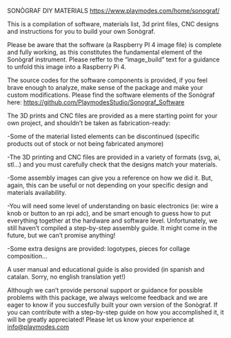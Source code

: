 SONÒGRAF DIY MATERIALS
https://www.playmodes.com/home/sonograf/

This is a compilation of software, materials list, 3d print files, CNC designs and instructions for you to build your own Sonògraf.

Please be aware that the software (a Raspberry PI 4 image file) is complete and fully working, as this constitutes the fundamental element of the Sonògraf instrument. Please reffer to the “image_build” text for a guidance to unfold this image into a Raspberry Pi 4.

The source codes for the software components is provided, if you feel brave enough to analyze, make sense of the package and make your custom modifications.
Please find the software elements of the Sonògraf here: https://github.com/PlaymodesStudio/Sonograf_Software


The 3D prints and CNC files are provided as a mere starting point for your own project, and shouldn’t be taken as fabrication-ready:

-Some of the material listed elements can be discontinued (specific products out of stock or not being fabricated anymore)

-The 3D printing and CNC files are provided in a variety of formats (svg, ai, stl…) and you must carefully check that the designs match your materials.

-Some assembly images can give you a reference on how we did it. But, again, this can be useful or not depending on your specific design and materials availability.

-You will need some level of understanding on basic electronics (ie: wire a knob or button to an rpi adc), and be smart enough to guess how to put everything together at the hardware and software level. Unfortunately, we still haven’t compiled a step-by-step assembly guide. It might come in the future, but we can’t promise anything!

-Some extra designs are provided: logotypes, pieces for collage composition…

A user manual and educational guide is also provided (in spanish and catalan. Sorry, no english translation yet!)

Although we can’t provide personal support or guidance for possible problems with this package, we always welcome feedback and we are eager to know if you succesfully built your own version of the Sonògraf. If you can contribute with a step-by-step guide on how you accomplished it, it will be greatly appreciated!
Please let us know your experience at info@playmodes.com



